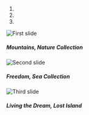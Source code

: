 <div id="carouselExampleIndicators" class="carousel slide carousel-fade" data-ride="carousel">
<ol class="carousel-indicators">
    <li data-target="#carouselExampleIndicators" data-slide-to="0" class="active"></li>
    <li data-target="#carouselExampleIndicators" data-slide-to="1"></li>
    <li data-target="#carouselExampleIndicators" data-slide-to="2"></li>
</ol>
<div class="carousel-inner shadow-sm rounded">
    <div class="carousel-item active">
        <img class="d-block w-100" src="assets/img/demo/slide1.jpg" alt="First slide">
        <div class="carousel-caption d-none d-md-block">
            <h5>Mountains, Nature Collection</h5>
        </div>
    </div>
    <div class="carousel-item">
        <img class="d-block w-100" src="assets/img/demo/slide2.jpg" alt="Second slide">
        <div class="carousel-caption d-none d-md-block">
            <h5>Freedom, Sea Collection</h5>
        </div>
    </div>
    <div class="carousel-item">
        <img class="d-block w-100" src="assets/img/demo/slide3.jpg" alt="Third slide">
        <div class="carousel-caption d-none d-md-block">
            <h5>Living the Dream, Lost Island</h5>
        </div>
    </div>
</div>
</div>
